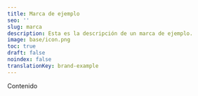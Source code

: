 ```yaml
---
title: Marca de ejemplo
seo: ''
slug: marca
description: Esta es la descripción de un marca de ejemplo.
image: base/icon.png
toc: true
draft: false
noindex: false
translationKey: brand-example
---
```

Contenido